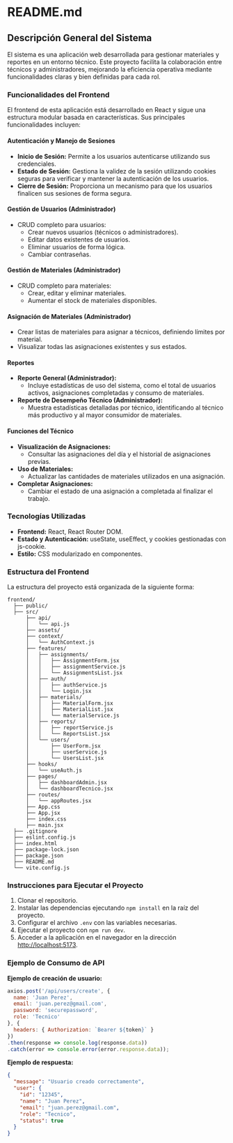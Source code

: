 # README.md

## Descripción General del Sistema
El sistema es una aplicación web desarrollada para gestionar materiales y reportes en un entorno técnico. Este proyecto facilita la colaboración entre técnicos y administradores, mejorando la eficiencia operativa mediante funcionalidades claras y bien definidas para cada rol.

### Funcionalidades del Frontend
El frontend de esta aplicación está desarrollado en React y sigue una estructura modular basada en características. Sus principales funcionalidades incluyen:

#### Autenticación y Manejo de Sesiones
- **Inicio de Sesión:** Permite a los usuarios autenticarse utilizando sus credenciales.
- **Estado de Sesión:** Gestiona la validez de la sesión utilizando cookies seguras para verificar y mantener la autenticación de los usuarios.
- **Cierre de Sesión:** Proporciona un mecanismo para que los usuarios finalicen sus sesiones de forma segura.

#### Gestión de Usuarios (Administrador)
- CRUD completo para usuarios:
  - Crear nuevos usuarios (técnicos o administradores).
  - Editar datos existentes de usuarios.
  - Eliminar usuarios de forma lógica.
  - Cambiar contraseñas.

#### Gestión de Materiales (Administrador)
- CRUD completo para materiales:
  - Crear, editar y eliminar materiales.
  - Aumentar el stock de materiales disponibles.

#### Asignación de Materiales (Administrador)
- Crear listas de materiales para asignar a técnicos, definiendo límites por material.
- Visualizar todas las asignaciones existentes y sus estados.

#### Reportes
- **Reporte General (Administrador):**
  - Incluye estadísticas de uso del sistema, como el total de usuarios activos, asignaciones completadas y consumo de materiales.
- **Reporte de Desempeño Técnico (Administrador):**
  - Muestra estadísticas detalladas por técnico, identificando al técnico más productivo y al mayor consumidor de materiales.

#### Funciones del Técnico
- **Visualización de Asignaciones:**
  - Consultar las asignaciones del día y el historial de asignaciones previas.
- **Uso de Materiales:**
  - Actualizar las cantidades de materiales utilizados en una asignación.
- **Completar Asignaciones:**
  - Cambiar el estado de una asignación a completada al finalizar el trabajo.

### Tecnologías Utilizadas
- **Frontend:** React, React Router DOM.
- **Estado y Autenticación:** useState, useEffect, y cookies gestionadas con js-cookie.
- **Estilo:** CSS modularizado en componentes.

### Estructura del Frontend
La estructura del proyecto está organizada de la siguiente forma:

```
frontend/
  ├── public/
  ├── src/
      ├── api/
      │   └── api.js
      ├── assets/
      ├── context/
      │   └── AuthContext.js
      ├── features/
      │   ├── assignments/
      │   │   ├── AssignmentForm.jsx
      │   │   ├── assignmentService.js
      │   │   └── AssignmentsList.jsx
      │   ├── auth/
      │   │   ├── authService.js
      │   │   └── Login.jsx
      │   ├── materials/
      │   │   ├── MaterialForm.jsx
      │   │   ├── MaterialList.jsx
      │   │   └── materialService.js
      │   ├── reports/
      │   │   ├── reportService.js
      │   │   └── ReportsList.jsx
      │   └── users/
      │       ├── UserForm.jsx
      │       ├── userService.js
      │       └── UsersList.jsx
      ├── hooks/
      │   └── useAuth.js
      ├── pages/
      │   ├── dashboardAdmin.jsx
      │   └── dashboardTecnico.jsx
      ├── routes/
      │   └── appRoutes.jsx
      ├── App.css
      ├── App.jsx
      ├── index.css
      ├── main.jsx
  ├── .gitignore
  ├── eslint.config.js
  ├── index.html
  ├── package-lock.json
  ├── package.json
  ├── README.md
  └── vite.config.js
```

### Instrucciones para Ejecutar el Proyecto
1. Clonar el repositorio.
2. Instalar las dependencias ejecutando `npm install` en la raíz del proyecto.
3. Configurar el archivo `.env` con las variables necesarias.
4. Ejecutar el proyecto con `npm run dev`.
5. Acceder a la aplicación en el navegador en la dirección [http://localhost:5173](http://localhost:5173).

### Ejemplo de Consumo de API
**Ejemplo de creación de usuario:**
```javascript
axios.post('/api/users/create', {
  name: 'Juan Perez',
  email: 'juan.perez@gmail.com',
  password: 'securepassword',
  role: 'Tecnico'
}, {
  headers: { Authorization: `Bearer ${token}` }
})
.then(response => console.log(response.data))
.catch(error => console.error(error.response.data));
```

**Ejemplo de respuesta:**
```json
{
  "message": "Usuario creado correctamente",
  "user": {
    "id": "12345",
    "name": "Juan Perez",
    "email": "juan.perez@gmail.com",
    "role": "Tecnico",
    "status": true
  }
}
```

